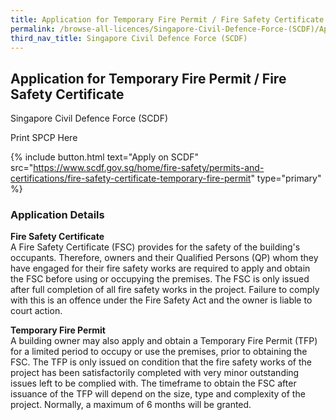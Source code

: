```yaml
---
title: Application for Temporary Fire Permit / Fire Safety Certificate
permalink: /browse-all-licences/Singapore-Civil-Defence-Force-(SCDF)/Application-for-Temporary-Fire-Permit---Fire-Safety-Certificate
third_nav_title: Singapore Civil Defence Force (SCDF)
---
```


## Application for Temporary Fire Permit / Fire Safety Certificate

Singapore Civil Defence Force (SCDF)

Print SPCP Here

{% include button.html text="Apply on SCDF" src="https://www.scdf.gov.sg/home/fire-safety/permits-and-certifications/fire-safety-certificate-temporary-fire-permit" type="primary" %}

### Application Details
<p><strong>Fire Safety Certificate</strong><br />A Fire Safety Certificate (FSC) provides for the safety of the building's occupants. Therefore, owners and their Qualified Persons (QP) whom they have engaged for their fire safety works are required to apply and obtain the FSC before using or occupying the premises. The FSC is only issued after full completion of all fire safety works in the project. Failure to comply with this is an offence under the Fire Safety Act and the owner is liable to court action.</p>
<p><strong>Temporary Fire Permit</strong><br />A building owner may also apply and obtain a Temporary Fire Permit (TFP) for a limited period to occupy or use the premises, prior to obtaining the FSC. The TFP is only issued on condition that the fire safety works of the project has been satisfactorily completed with very minor outstanding issues left to be complied with. The timeframe to obtain the FSC after issuance of the TFP will depend on the size, type and complexity of the project. Normally, a maximum of 6 months will be granted.</p>


